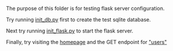 The purpose of this folder is for testing flask server configuration.

Try running [init_db.py](init_db.py) first to create the test sqlite database.

Next try running [init_flask.py](init_flask.py) to start the flask server.

Finally, try visiting the [homepage](http://127.0.0.1:5000/) and the GET endpoint for ["users"](http://127.0.0.1:5000/users)